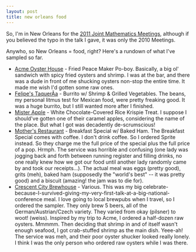 ```yaml
---
layout: post
title: new orleans food
---
```


So, I'm in New Orleans for the <a href="http://www.ams.org/meetings/national/jmm/2125_intro.html">2011 Joint Mathematics Meetings</a>, although if you believed the typo in the talk I gave, it was only the 2010 Meetings.

<p/>
Anywho, so New Orleans = food, right? Here's a rundown of what I've sampled so far.

<ul>
<li>
<a href="http://www.acmeoyster.com/">Acme Oyster House</a> - Fried Peace Maker Po-boy. Basically, a big ol' sandwich with spicy fried oysters and shrimp. I was at the bar, and there was a dude in front of me shucking oysters non-stop the entire time. It made me wish I'd gotten some raw ones.

</li>
<li>
<a href="http://www.felipesneworleans.com/">Felipe's TaquerÃ­a</a> - Burrito w/ Shrimp & Grilled Vegetables. The beans, my personal litmus test for Mexican food, were pretty freaking good. It was a huge burrito, but I still wanted more after I finished.

</li>
<li>
<a href="http://www.misterapple.net/">Mister Apple</a> - White Chocolate-Covered Rice Krispie Treat. I suppose I should've gotten one of their caramel apples, considering the name of the place. But what I got was decadently de-scrumscious!

</li>
<li>
<a href="http://www.mothersrestaurant.net/">Mother's Restaurant</a> - Breakfast Special w/ Baked Ham. The Breakfast Special comes with coffee. I don't drink coffee. So I ordered Sprite instead. So they charge me the full price of the special plus the full price of a pop. Hrmph. The service was horrible and confusing (one lady was jogging back and forth between running register and filling drinks, no one really knew how we got our food until another lady randomly came by and took our receipts...). The actual meal was eggs (pretty good), grits (meh), baked ham (supposedly the "world's best" -- it was pretty good) and a biscuit (amazing! the jam was to die for).

</li>
<li>
<a href="http://www.crescentcitybrewhouse.com/">Crescent City Brewhouse</a> - Various. This was my big celebrate-because-I-survived-giving-my-very-first-talk-at-a-big-national-conference meal. I love going to local brewpubs when I travel, so I ordered the sampler. They only brew 5 beers, all of the German/Austrian/Czech variety. They varied from okay (pilsner) to woot! (weiss). Inspired by my trip to Acme, I ordered a half-dozen raw oysters. Mmmmm. Then deciding that shrimp in and of itself wasn't enough seafood, I got crab-stuffed shrimp as the main dish. Yeee-ah! The service was meh, and their poor oyster shucker looked really lonely. I think I was the only person who ordered raw oysters while I was there.

</li>
</ul>
